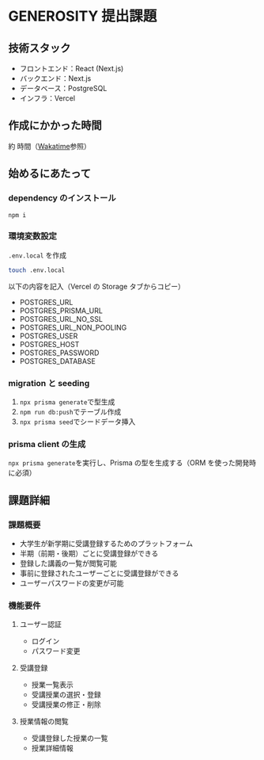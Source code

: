 # GENEROSITY 提出課題

## 技術スタック

- フロントエンド：React (Next.js)
- バックエンド：Next.js
- データベース：PostgreSQL
- インフラ：Vercel

## 作成にかかった時間

約 時間（[Wakatime](https://wakatime.com/@6349807e-05ff-4de4-a2db-b1681b3c76c6/projects/zkhjrzzqzx?start=2024-02-15&end=2024-02-21)参照）

## 始めるにあたって

### dependency のインストール

`npm i`

### 環境変数設定

`.env.local` を作成

```bash
touch .env.local
```

以下の内容を記入（Vercel の Storage タブからコピー）

- POSTGRES_URL
- POSTGRES_PRISMA_URL
- POSTGRES_URL_NO_SSL
- POSTGRES_URL_NON_POOLING
- POSTGRES_USER
- POSTGRES_HOST
- POSTGRES_PASSWORD
- POSTGRES_DATABASE

### migration と seeding

1. `npx prisma generate`で型生成
1. `npm run db:push`でテーブル作成
1. `npx prisma seed`でシードデータ挿入

### prisma client の生成

`npx prisma generate`を実行し、Prisma の型を生成する（ORM を使った開発時に必須）

## 課題詳細

### 課題概要

- 大学生が新学期に受講登録するためのプラットフォーム
- 半期（前期・後期）ごとに受講登録ができる
- 登録した講義の一覧が閲覧可能
- 事前に登録されたユーザーごとに受講登録ができる
- ユーザーパスワードの変更が可能

### 機能要件

1. ユーザー認証

   - ログイン
   - パスワード変更

1. 受講登録

   - 授業一覧表示
   - 受講授業の選択・登録
   - 受講授業の修正・削除

1. 授業情報の閲覧

   - 受講登録した授業の一覧
   - 授業詳細情報
